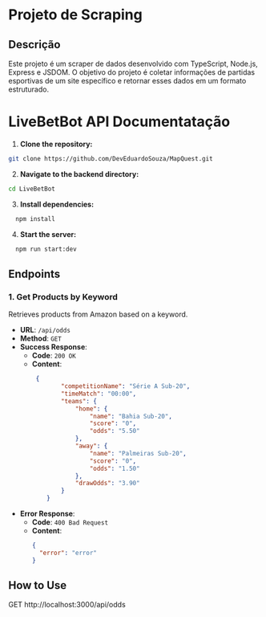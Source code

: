 # Projeto de Scraping

## Descrição
Este projeto é um scraper de dados desenvolvido com TypeScript, Node.js, Express e JSDOM. O objetivo do projeto é coletar informações de partidas esportivas de um site específico e retornar esses dados em um formato estruturado.

# LiveBetBot API Documentatação 


1. **Clone the repository:**

```bash
git clone https://github.com/DevEduardoSouza/MapQuest.git
```

2. **Navigate to the backend directory:**

```bash
cd LiveBetBot
```


3. **Install dependencies:**

```bash
  npm install
````

4. **Start the server:**

```bash
  npm run start:dev
````

## Endpoints

### 1. Get Products by Keyword

Retrieves products from Amazon based on a keyword.

- **URL**: `/api/odds`
- **Method**: `GET`
- **Success Response**:
  - **Code**: `200 OK`
  - **Content**: 
    ```json
     {
    		"competitionName": "Série A Sub-20",
    		"timeMatch": "00:00",
    		"teams": {
    			"home": {
    				"name": "Bahia Sub-20",
    				"score": "0",
    				"odds": "5.50"
    			},
    			"away": {
    				"name": "Palmeiras Sub-20",
    				"score": "0",
    				"odds": "1.50"
    			},
    			"drawOdds": "3.90"
    		}
    	}
    ```
- **Error Response**:
  - **Code**: `400 Bad Request`
  - **Content**: 
    ```json
    {
      "error": "error"
    }
    ```

## How to Use


GET http://localhost:3000/api/odds


